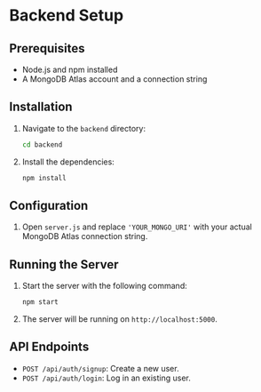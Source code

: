 # Backend Setup

## Prerequisites

- Node.js and npm installed
- A MongoDB Atlas account and a connection string

## Installation

1.  Navigate to the `backend` directory:
    ```bash
    cd backend
    ```
2.  Install the dependencies:
    ```bash
    npm install
    ```

## Configuration

1.  Open `server.js` and replace `'YOUR_MONGO_URI'` with your actual MongoDB Atlas connection string.

## Running the Server

1.  Start the server with the following command:
    ```bash
    npm start
    ```
2.  The server will be running on `http://localhost:5000`.

## API Endpoints

-   `POST /api/auth/signup`: Create a new user.
-   `POST /api/auth/login`: Log in an existing user.
